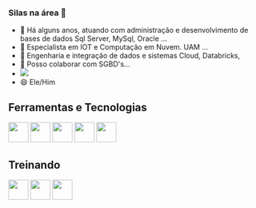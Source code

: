 
        
          


### Silas na área 👋




- 🔭 Há alguns anos, atuando com administração e desenvolvimento de bases de dados Sql Server, MySql, Oracle ...
- 🌱 Especialista em  IOT e Computação em Nuvem.  UAM ...
- 👯 Engenharia e integração de dados e sistemas Cloud, Databricks, 
- 💬 Posso colaborar com  SGBD's...
- <a href="https://www.linkedin.com/in/silas-sidério-a74a3b11/" target="_blank"><img src="https://img.shields.io/badge/-LinkedIn-%230077B5?style=for-the-badge&logo=linkedin&logoColor=white" target="_blank"></a> 
- 😄 Ele/Him


## Ferramentas e Tecnologias


          

 <img src="https://cdn.jsdelivr.net/gh/devicons/devicon/icons/oracle/oracle-original.svg" width="40" height="40" />
 
<img src="https://cdn.jsdelivr.net/gh/devicons/devicon/icons/postgresql/postgresql-original-wordmark.svg" width="40" height="40"/>
          
 <img src="https://cdn.jsdelivr.net/gh/devicons/devicon/icons/mysql/mysql-original-wordmark.svg" width="40" height="40"/>
 
<img src="https://cdn.jsdelivr.net/gh/devicons/devicon/icons/visualstudio/visualstudio-plain-wordmark.svg" width="40" height="40"/>
          
 <img src="https://cdn.jsdelivr.net/gh/devicons/devicon/icons/git/git-original.svg" width="40" height="40"/>
 
 
 ## Treinando
 
<img src="https://cdn.jsdelivr.net/gh/devicons/devicon/icons/nodejs/nodejs-original-wordmark.svg" width="40" height="40"/>
<img src="https://cdn.jsdelivr.net/gh/devicons/devicon/icons/python/python-original-wordmark.svg" width="40" height="40"/>
<img src="https://cdn.jsdelivr.net/gh/devicons/devicon/icons/docker/docker-original-wordmark.svg" width="40" height="40"/>
          
          
          
